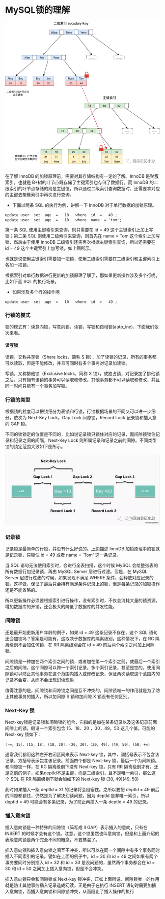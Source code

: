 # MySQL锁的理解

![](.\img\MySQL索引.png)



在了解 InnoDB 的加锁原理前，需要对其存储结构有一定的了解。InnoDB 是聚簇索引，也就是 B+树的叶节点既存储了主键索引也存储了数据行。而 InnoDB 的二级索引的叶节点存储的则是主键值，所以通过二级索引查询数据时，还需要拿对应的主键去聚簇索引中再次进行查询。

- 下面以两条 SQL 的执行为例，讲解一下 InnoDB 对于单行数据的加锁原理。

```
update user  set  age  =   10   where  id  =   49 ;
update user  set  age  =   10   where  name  = 'tom';
```

第一条 SQL 使用主键索引来查询，则只需要在 id = 49 这个主键索引上加上写锁；第二条 SQL 则使用二级索引来查询，则首先在 name = Tom 这个索引上加写锁，然后由于使用 InnoDB 二级索引还需再次根据主键索引查询，所以还需要在 id = 49 这个主键索引上加写锁，如上图所示。

也就是说使用主键索引需要加一把锁，使用二级索引需要在二级索引和主键索引上各加一把锁。

根据索引对单行数据进行更新的加锁原理了解了，那如果更新操作涉及多个行呢，比如下面 SQL 的执行场景。

- 如果涉及多个行的操作呢

```
update user  set  age  =   10   where  id  >   49 ;
```



### 行锁的模式

锁的模式有：读意向锁，写意向锁，读锁，写锁和自增锁(auto_inc)，下面我们依次来看。

#### 读写锁

读锁，又称共享锁（Share locks，简称 S 锁），加了读锁的记录，所有的事务都可以读取，但是不能修改，并且可同时有多个事务对记录加读锁。

写锁，又称排他锁（Exclusive locks，简称 X 锁），或独占锁，对记录加了排他锁之后，只有拥有该锁的事务可以读取和修改，其他事务都不可以读取和修改，并且同一时间只能有一个事务加写锁。

### 行锁的类型

根据锁的粒度可以把锁细分为表锁和行锁，行锁根据场景的不同又可以进一步细分，依次为 Next-Key Lock，Gap Lock 间隙锁，Record Lock 记录锁和插入意向 GAP 锁。

不同的锁锁定的位置是不同的，比如说记录锁只锁住对应的记录，而间隙锁锁住记录和记录之间的间隔，Next-Key Lock 则所属记录和记录之前的间隙。不同类型锁的锁定范围大致如下图所示。

![](.\img\行锁类型.png)

### 记录锁

记录锁是最简单的行锁，并没有什么好说的。上边描述 InnoDB 加锁原理中的锁就是记录锁，只锁住 id = 49 或者 name = 'Tom' 这一条记录。

当 SQL 语句无法使用索引时，会进行全表扫描，这个时候 MySQL 会给整张表的所有数据行加记录锁，再由 MySQL Server 层进行过滤。但是，在 MySQL Server 层进行过滤的时候，如果发现不满足 WHERE 条件，会释放对应记录的锁。这样做，保证了最后只会持有满足条件记录上的锁，但是每条记录的加锁操作还是不能省略的。

所以更新操作必须要根据索引进行操作，没有索引时，不仅会消耗大量的锁资源，增加数据库的开销，还会极大的降低了数据库的并发性能。



### 间隙锁

还是最开始更新用户年龄的例子，如果 id = 49 这条记录不存在，这个 SQL 语句还会加锁吗？答案是可能有，这取决于数据库的隔离级别。这种情况下，在 RC 隔离级别不会加任何锁，在 RR 隔离级别会在 id = 49 前后两个索引之间加上间隙锁。

间隙锁是一种加在两个索引之间的锁，或者加在第一个索引之前，或最后一个索引之后的间隙。这个间隙可以跨一个索引记录，多个索引记录，甚至是空的。使用间隙锁可以防止其他事务在这个范围内插入或修改记录，保证两次读取这个范围内的记录不会变，从而不会出现幻读现象

值得注意的是，间隙锁和间隙锁之间是互不冲突的，间隙锁唯一的作用就是为了防止其他事务的插入，所以加间隙 S 锁和加间隙 X 锁没有任何区别。



### Next-Key 锁

Next-key锁是记录锁和间隙锁的组合，它指的是加在某条记录以及这条记录前面间隙上的锁。假设一个索引包含 15、18、20 ，30，49，50 这几个值，可能的 Next-key 锁如下：

```
(-∞, 15]，(15, 18]，(18, 20]，(20, 30]，(30, 49]，(49, 50]，(50, +∞)
```

通常我们都用这种左开右闭区间来表示 Next-key 锁，其中，圆括号表示不包含该记录，方括号表示包含该记录。前面四个都是 Next-key 锁，最后一个为间隙锁。和间隙锁一样，在 RC 隔离级别下没有 Next-key 锁，只有 RR 隔离级别才有。还是之前的例子，如果deptId不是主键，而是二级索引，且不是唯一索引，那么这个 SQL 在 RR 隔离级别下就会加如下的 Next-key 锁 (30, 49](49, 50)

此时如果插入一条 deptId = 31 的记录将会阻塞住。之所以要把 deptId = 49 前后的间隙都锁住，仍然是为了解决幻读问题，因为 deptId 是非唯一索引，所以 deptId = 49 可能会有多条记录，为了防止再插入一条 deptId = 49 的记录。



### 插入意向锁

插入意向锁是一种特殊的间隙锁（简写成 II GAP）表示插入的意向，只有在 INSERT 的时候才会有这个锁。注意，这个锁虽然也叫意向锁，但是和上面介绍的表级意向锁是两个完全不同的概念，不要搞混了。

插入意向锁和插入意向锁之间互不冲突，所以可以在同一个间隙中有多个事务同时插入不同索引的记录。譬如在上面的例子中，id = 30 和 id = 49 之间如果有两个事务要同时分别插入 id = 32 和 id = 33 是没问题的，虽然两个事务都会在 id = 30 和 id = 50 之间加上插入意向锁，但是不会冲突。

插入意向锁只会和间隙锁或 Next-key 锁冲突，正如上面所说，间隙锁唯一的作用就是防止其他事务插入记录造成幻读，正是由于在执行 INSERT 语句时需要加插入意向锁，而插入意向锁和间隙锁冲突，从而阻止了插入操作的执行













